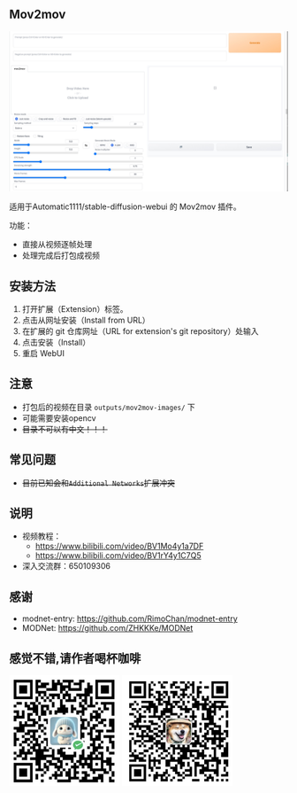 ## Mov2mov

![img.png](images/2.jpg)

适用于Automatic1111/stable-diffusion-webui 的 Mov2mov 插件。

功能：
- 直接从视频逐帧处理
- 处理完成后打包成视频


## 安装方法

1. 打开扩展（Extension）标签。
2. 点击从网址安装（Install from URL）
3. 在扩展的 git 仓库网址（URL for extension's git repository）处输入 
4. 点击安装（Install）
5. 重启 WebUI

## 注意

- 打包后的视频在目录 `outputs/mov2mov-images/` 下
- 可能需要安装opencv
- ~~目录不可以有中文！！！~~

## 常见问题

- ~~目前已知会和`Additional Networks`扩展冲突~~

## 说明
- 视频教程：
  - https://www.bilibili.com/video/BV1Mo4y1a7DF
  - https://www.bilibili.com/video/BV1rY4y1C7Q5
- 深入交流群：650109306

## 感谢

- modnet-entry: https://github.com/RimoChan/modnet-entry
- MODNet: https://github.com/ZHKKKe/MODNet


## 感觉不错,请作者喝杯咖啡


<img src="images/wechat.png"  height="200" width="200">
<img src="images/alipay.png"  height="200" width="200">
